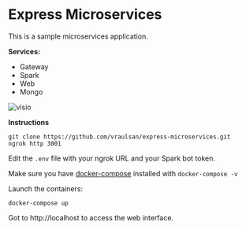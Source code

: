 # Express Microservices

This is a sample microservices application.

**Services:**
- Gateway
- Spark
- Web
- Mongo

![visio](https://i.imgur.com/VO36vrl.png)

**Instructions**
```
git clone https://github.com/vraulsan/express-microservices.git
ngrok http 3001
```
Edit the `.env` file with your ngrok URL and your Spark bot token.

Make sure you have [docker-compose](https://docs.docker.com/compose/install/#install-compose) installed with `docker-compose -v`

Launch the containers:
```
docker-compose up
```

Got to http://localhost to access the web interface.
